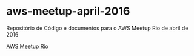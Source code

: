 # aws-meetup-april-2016
Repositório de Código e documentos para o AWS Meetup Rio de abril de 2016

[AWS Meetup Rio](http://www.meetup.com/pt-BR/AWS-Meetup-Rio-de-Janeiro/)
